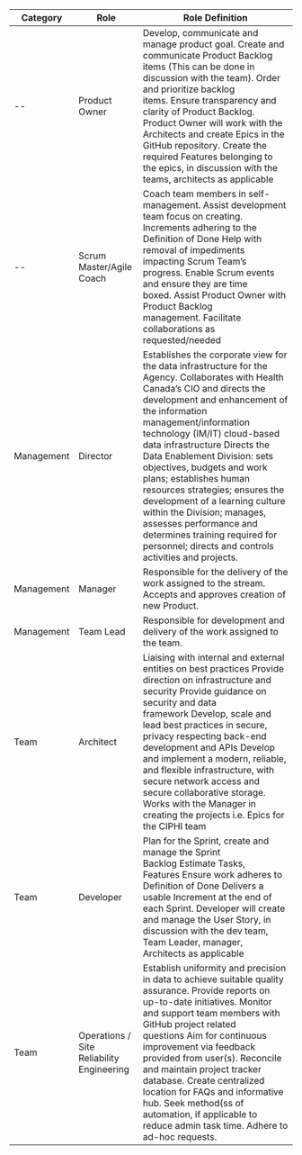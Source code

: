 <html>
<body>
<!--StartFragment-->

 | Category  | Role | Role Definition |
 | -- | -- | -- | 
 | -- | Product Owner | Develop, communicate and manage product goal. Create and communicate Product Backlog items (This can be done in discussion with the team). Order and prioritize backlog items. Ensure transparency and clarity of Product Backlog. Product Owner will work with the Architects and create Epics in the GitHub repository. Create the required Features belonging to the epics, in discussion with the teams, architects as applicable
  | -- | Scrum Master/Agile Coach | Coach team members in self-management. Assist development team focus on creating. Increments adhering to the Definition of Done Help with removal of impediments impacting Scrum Team’s progress. Enable Scrum events and ensure they are time boxed. Assist Product Owner with Product Backlog management. Facilitate collaborations as requested/needed
 | Management | Director | Establishes the corporate view for the data infrastructure for the Agency. Collaborates with Health Canada’s CIO and directs the development and enhancement of the information management/information technology (IM/IT) cloud-based data infrastructure Directs the Data Enablement Division: sets objectives, budgets and work plans; establishes human resources strategies; ensures the development of a learning culture within the Division; manages, assesses performance and determines training required for personnel; directs and controls activities and projects.
| Management | Manager | Responsible for the delivery of the work assigned to the stream. Accepts and approves creation of new Product.
| Management | Team Lead | Responsible for development and delivery of the work assigned to the team. 
| Team | Architect | Liaising with internal and external entities on best practices Provide direction on infrastructure and security Provide guidance on security and data framework Develop, scale and lead best practices in secure, privacy respecting back-end development and APIs Develop and implement a modern, reliable, and flexible infrastructure, with secure network access and secure collaborative storage. Works with the Manager in creating the projects i.e. Epics for the CIPHI team
| Team | Developer | Plan for the Sprint, create and manage the Sprint Backlog Estimate Tasks, Features Ensure work adheres to Definition of Done Delivers a usable Increment at the end of each Sprint. Developer will create and manage the User Story, in discussion with the dev team, Team Leader, manager, Architects as applicable
| Team | Operations / Site Reliability Engineering | Establish uniformity and precision in data to achieve suitable quality assurance. Provide reports on up-to-date initiatives. Monitor and support team members with GitHub project related questions Aim for continuous improvement via feedback provided from user(s). Reconcile and maintain project tracker database. Create centralized location for FAQs and informative hub. Seek method(ss of automation, if applicable to reduce admin task time. Adhere to ad-hoc requests.

<!--EndFragment-->

</body>
</html>
